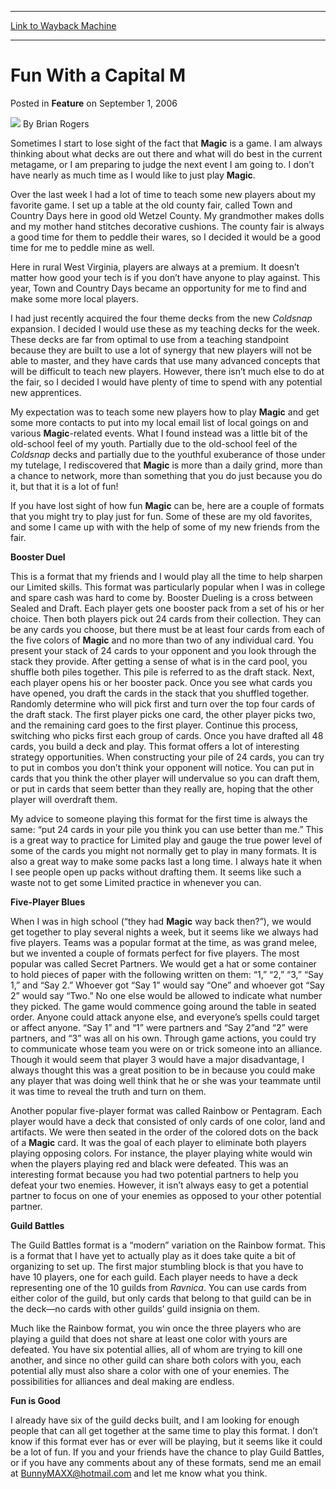 
---
[Link to Wayback Machine](https://web.archive.org/web/20220820032051/https://magic.wizards.com/en/articles/archive/feature/fun-capital-m-2006-09-01)

[_metadata_:wayback_url]:- "https://magic.wizards.com/en/articles/archive/feature/fun-capital-m-2006-09-01"
[_metadata_:wayback_raw_url]:- "https://web.archive.org/web/20220820032051id_/https://magic.wizards.com/en/articles/archive/feature/fun-capital-m-2006-09-01"
[_metadata_:wayback_capture_timestamp]:- "2022-08-20 03:20:51+00:00"
[_metadata_:publish_date]:- "2006-09-01"
[_metadata_:description]:- "Sometimes I start to lose sight of the fact that Magic is a game. I am always thinking about what decks are out there and what will do best in the current metagame, or I am preparing to judge the next event I am going to. I don’t have nearly as much time as I would like to just play Magic.Over the last week I had a lot of time to teach some new players about my favorite game."
[_metadata_:generator]:- "Drupal 7 (http://drupal.org)"
---


Fun With a Capital M
====================



 Posted in **Feature**
 on September 1, 2006 






![](https://media.magic.wizards.com/styles/auth_small/public/generic-avatar-150_333.png)
By Brian Rogers











Sometimes I start to lose sight of the fact that **Magic**  is a game. I am always thinking about what decks are out there and what will do best in the current metagame, or I am preparing to judge the next event I am going to. I don’t have nearly as much time as I would like to just play **Magic**.

Over the last week I had a lot of time to teach some new players about my favorite game. I set up a table at the old county fair, called Town and Country Days here in good old Wetzel County. My grandmother makes dolls and my mother hand stitches decorative cushions. The county fair is always a good time for them to peddle their wares, so I decided it would be a good time for me to peddle mine as well. 

Here in rural West Virginia, players are always at a premium. It doesn’t matter how good your tech is if you don’t have anyone to play against. This year, Town and Country Days became an opportunity for me to find and make some more local players. 

I had just recently acquired the four theme decks from the new *Coldsnap*  expansion. I decided I would use these as my teaching decks for the week. These decks are far from optimal to use from a teaching standpoint because they are built to use a lot of synergy that new players will not be able to master, and they have cards that use many advanced concepts that will be difficult to teach new players. However, there isn’t much else to do at the fair, so I decided I would have plenty of time to spend with any potential new apprentices.

My expectation was to teach some new players how to play **Magic**  and get some more contacts to put into my local email list of local goings on and various **Magic**-related events. What I found instead was a little bit of the old-school feel of my youth. Partially due to the old-school feel of the *Coldsnap*  decks and partially due to the youthful exuberance of those under my tutelage, I rediscovered that **Magic**  is more than a daily grind, more than a chance to network, more than something that you do just because you do it, but that it is a lot of fun! 

If you have lost sight of how fun **Magic**  can be, here are a couple of formats that you might try to play just for fun. Some of these are my old favorites, and some I came up with with the help of some of my new friends from the fair.

**Booster Duel**

 This is a format that my friends and I would play all the time to help sharpen our Limited skills. This format was particularly popular when I was in college and spare cash was hard to come by. Booster Dueling is a cross between Sealed and Draft. Each player gets one booster pack from a set of his or her choice. Then both players pick out 24 cards from their collection. They can be any cards you choose, but there must be at least four cards from each of the five colors of **Magic**  and no more than two of any individual card. You present your stack of 24 cards to your opponent and you look through the stack they provide. After getting a sense of what is in the card pool, you shuffle both piles together. This pile is referred to as the draft stack. Next, each player opens his or her booster pack. Once you see what cards you have opened, you draft the cards in the stack that you shuffled together. Randomly determine who will pick first and turn over the top four cards of the draft stack. The first player picks one card, the other player picks two, and the remaining card goes to the first player. Continue this process, switching who picks first each group of cards. Once you have drafted all 48 cards, you build a deck and play. This format offers a lot of interesting strategy opportunities. When constructing your pile of 24 cards, you can try to put in combos you don’t think your opponent will notice. You can put in cards that you think the other player will undervalue so you can draft them, or put in cards that seem better than they really are, hoping that the other player will overdraft them. 

My advice to someone playing this format for the first time is always the same: “put 24 cards in your pile you think you can use better than me.” This is a great way to practice for Limited play and gauge the true power level of some of the cards you might not normally get to play in many formats. It is also a great way to make some packs last a long time. I always hate it when I see people open up packs without drafting them. It seems like such a waste not to get some Limited practice in whenever you can. 

**Five-Player Blues**

 When I was in high school (“they had **Magic**  way back then?”), we would get together to play several nights a week, but it seems like we always had five players. Teams was a popular format at the time, as was grand melee, but we invented a couple of formats perfect for five players. The most popular was called Secret Partners. We would get a hat or some container to hold pieces of paper with the following written on them: “1,” “2,” “3,” “Say 1,” and “Say 2.” Whoever got “Say 1” would say “One” and whoever got “Say 2” would say “Two.” No one else would be allowed to indicate what number they picked. The game would commence going around the table in seated order. Anyone could attack anyone else, and everyone’s spells could target or affect anyone. “Say 1” and “1” were partners and “Say 2”and “2” were partners, and “3” was all on his own. Through game actions, you could try to communicate whose team you were on or trick someone into an alliance. Though it would seem that player 3 would have a major disadvantage, I always thought this was a great position to be in because you could make any player that was doing well think that he or she was your teammate until it was time to reveal the truth and turn on them. 

 Another popular five-player format was called Rainbow or Pentagram. Each player would have a deck that consisted of only cards of one color, land and artifacts. We were then seated in the order of the colored dots on the back of a **Magic**  card. It was the goal of each player to eliminate both players playing opposing colors. For instance, the player playing white would win when the players playing red and black were defeated. This was an interesting format because you had two potential partners to help you defeat your two enemies. However, it isn’t always easy to get a potential partner to focus on one of your enemies as opposed to your other potential partner.

**Guild Battles**

The Guild Battles format is a “modern” variation on the Rainbow format. This is a format that I have yet to actually play as it does take quite a bit of organizing to set up. The first major stumbling block is that you have to have 10 players, one for each guild. Each player needs to have a deck representing one of the 10 guilds from *Ravnica*. You can use cards from either color of the guild, but only cards that belong to that guild can be in the deck—no cards with other guilds’ guild insignia on them. 

Much like the Rainbow format, you win once the three players who are playing a guild that does not share at least one color with yours are defeated. You have six potential allies, all of whom are trying to kill one another, and since no other guild can share both colors with you, each potential ally must also share a color with one of your enemies. The possibilities for alliances and deal making are endless.


**Fun is Good**

I already have six of the guild decks built, and I am looking for enough people that can all get together at the same time to play this format. I don’t know if this format ever has or ever will be playing, but it seems like it could be a lot of fun. If you and your friends have the chance to play Guild Battles, or if you have any comments about any of these formats, send me an email at [BunnyMAXX@hotmail.com](mailto:BunnyMAXX@hotmail.com) and let me know what you think.







